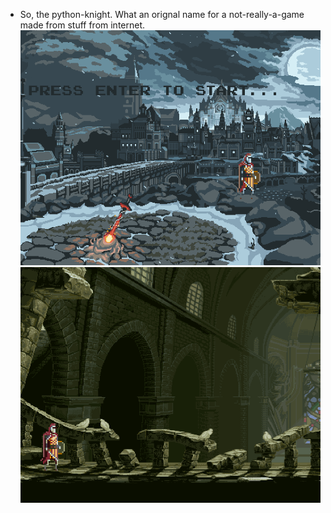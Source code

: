 * So, the python-knight. What an orignal name for a not-really-a-game made from stuff from internet.
![Gif presenting main menu](docs/gifs/python-knight-2.gif?raw=true "main screen")
![Gif presenting first scene and the knight's movement and actions](docs/gifs/python-knight-3.gif?raw=true "move, attack, block, die")